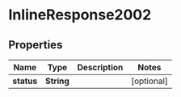 

# InlineResponse2002

## Properties

Name | Type | Description | Notes
------------ | ------------- | ------------- | -------------
**status** | **String** |  |  [optional]



